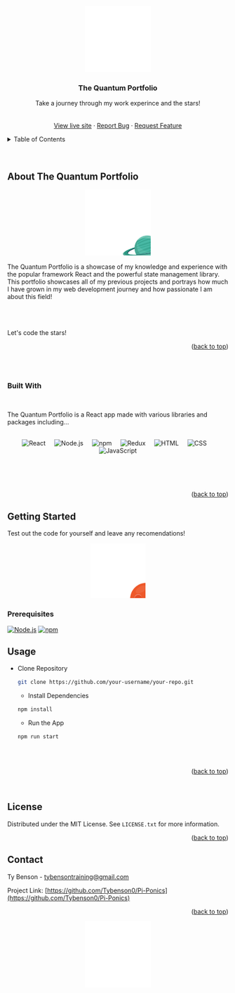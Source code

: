 <!-- Improved compatibility of back to top link: See: https://github.com/othneildrew/Best-README-Template/pull/73 -->
<a name="readme-top"></a>
<!--
*** Thanks for checking out the Best-README-Template. If you have a suggestion
*** that would make this better, please fork the repo and create a pull request
*** or simply open an issue with the tag "enhancement".
*** Don't forget to give the project a star!
*** Thanks again! Now go create something AMAZING! :D
-->



<!-- PROJECT SHIELDS -->
<!--
*** I'm using markdown "reference style" links for readability.
*** Reference links are enclosed in brackets [ ] instead of parentheses ( ).
*** See the bottom of this document for the declaration of the reference variables
*** for contributors-url, forks-url, etc. This is an optional, concise syntax you may use.
*** https://www.markdownguide.org/basic-syntax/#reference-style-links
-->


<!-- PROJECT LOGO -->
<br />
<div align="center">
    <img src="public/planets/planet-3.svg" alt="Pi-image" width="150" height="150">

  <h3 align="center">The Quantum Portfolio</h3>

  <p align="center">
    Take a journey through my work experince and the stars!
    <br />
    <br />
    <br />
    <a href="https://tybensonportfolio.com">View live site</a>
    ·
    <a href="https://github.com/Tybenson0/Pi-Ponics/issues">Report Bug</a>
    ·
    <a href="https://github.com/Tybenson0/Pi-Ponics/pulls">Request Feature</a>
  </p>
</div>



<!-- TABLE OF CONTENTS -->
<details>
  <summary>Table of Contents</summary>
  <ol>
    <li>
      <a href="#about-the-project">About The Quantum Portfolio</a>
      <ul>
        <li><a href="#built-with">Built With</a></li>
      </ul>
    </li>
    <li>
      <a href="#getting-started">Getting Started</a>
      <ul>
        <li><a href="#prerequisites">Prerequisites</a></li>
      </ul>
    </li>
    <li><a href="#usage">Usage</a></li>
    <li><a href="#license">License</a></li>
    <li><a href="#contact">Contact</a></li>
  </ol>
</details>

<br />
<br />



<!-- ABOUT THE PROJECT -->
## About The Quantum Portfolio
<div align="center">
<img src="public/planets/planet-2.svg" alt="Pi-image" width="150" height="150">
</div>
<p> The Quantum Portfolio is a showcase of my knowledge and experience with the popular framework React and the powerful state management library. This portfolio showcases all of my previous projects and portrays how much
I have grown in my web development journey and how passionate I am about this field! </p>
<br />
<br />
<br />
Let's code the stars!

<p align="right">(<a href="#readme-top">back to top</a>)</p>
<br />
<br />



### Built With
<br />

The Quantum Portfolio is a React app made with various libraries and packages including...
<br />
<br />

<div align="center">
  <img src="https://img.shields.io/badge/React-%5E16.8-blue?style=for-the-badge" alt="React">
&nbsp;&nbsp;&nbsp;
<img src="https://img.shields.io/badge/Node.js-%3E%3D%2012.0.0-brightgreen?style=for-the-badge" alt="Node.js">
&nbsp;&nbsp;&nbsp;
<img src="https://img.shields.io/badge/npm-%3E%3D%206.0.0-brightgreen?style=for-the-badge" alt="npm">
&nbsp;&nbsp;&nbsp;
<img src="https://img.shields.io/badge/Redux-%5E4.0.0-purple?style=for-the-badge" alt="Redux">
&nbsp;&nbsp;&nbsp;
<img src="https://img.shields.io/badge/HTML-5-orange?style=for-the-badge" alt="HTML">
&nbsp;&nbsp;&nbsp;
<img src="https://img.shields.io/badge/CSS-3-blue?style=for-the-badge" alt="CSS">
&nbsp;&nbsp;&nbsp;
<img src="https://img.shields.io/badge/JavaScript-ES6-yellow?style=for-the-badge" alt="JavaScript">
</div>
<br />
<br />
<br />
<br />


<p align="right">(<a href="#readme-top">back to top</a>)</p>



<!-- GETTING STARTED -->
## Getting Started

Test out the code for yourself and leave any recomendations!

<div align="center">
<img src="public/planets/planet-1.svg" alt="Pi-image" width="125" height="125">
</div>

### Prerequisites


[![Node.js](https://img.shields.io/badge/Node.js-%3E%3D%2012.0.0-brightgreen)](https://nodejs.org/)
[![npm](https://img.shields.io/badge/npm-%3E%3D%206.0.0-brightgreen)](https://www.npmjs.com/)



<!-- USAGE EXAMPLES -->
## Usage

* Clone Repository
  ```sh
  git clone https://github.com/your-username/your-repo.git
  ```
  * Install Dependencies
  ```sh
  npm install
  ```
  * Run the App
  ```sh
  npm run start
  ```



<br />
<br />



<p align="right">(<a href="#readme-top">back to top</a>)</p>




<br />

<!-- LICENSE -->
## License

Distributed under the MIT License. See `LICENSE.txt` for more information.

<p align="right">(<a href="#readme-top">back to top</a>)</p>



<!-- CONTACT -->
## Contact

Ty Benson -  tybensontraining@gmail.com

Project Link: [https://github.com/Tybenson0/Pi-Ponics](https://github.com/Tybenson0/Pi-Ponics)

<p align="right">(<a href="#readme-top">back to top</a>)</p>
<div align="center">
<img src="public/planets/planet-4.svg" alt="Pi-image" width="150" height="150">
</div>
<br />
<br />
<br />
